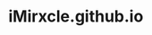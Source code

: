 # iMirxcle.github.io
<!--    
Git Commands
1. open 'git bash'
2. cd /c/_a/
3. git add -A
4. git commit -m "some message"
5. git push    -->